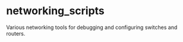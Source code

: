 networking_scripts
==================

Various networking tools for debugging and configuring switches and routers.

